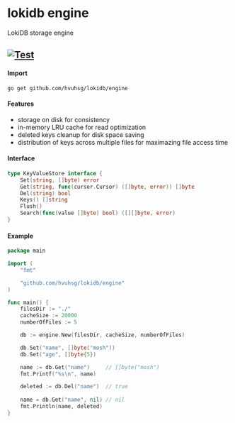 # lokidb engine
LokiDB storage engine

[![Test](https://github.com/lokidb/engine/actions/workflows/test.yml/badge.svg)](https://github.com/lokidb/engine/actions/workflows/test.yml)
---

#### Import
```shell
go get github.com/hvuhsg/lokidb/engine
```

#### Features
- storage on disk for consistency
- in-memory LRU cache for read optimization
- deleted keys cleanup for disk space saving
- distribution of keys across multiple files for maximazing file access time

#### Interface
```go
type KeyValueStore interface {
    Set(string, []byte) error
    Get(string, func(cursor.Cursor) ([]byte, error)) []byte
    Del(string) bool
    Keys() []string
    Flush()
	Search(func(value []byte) bool) ([][]byte, error)
}
```


#### Example
```go
package main

import (
	"fmt"

	"github.com/hvuhsg/lokidb/engine"
)

func main() {
	filesDir := "./"
	cacheSize := 20000
	numberOfFiles := 5

	db := engine.New(filesDir, cacheSize, numberOfFiles)

	db.Set("name", []byte("mosh"))
	db.Set("age", []byte{5})

	name := db.Get("name")     // []byte("mosh")
	fmt.Printf("%s\n", name)

	deleted := db.Del("name")  // true
	
	name = db.Get("name", nil) // nil
	fmt.Println(name, deleted)
}
```